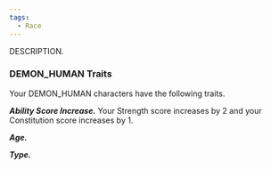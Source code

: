 ```yaml
---
tags:
  - Race
---
```


DESCRIPTION.

### DEMON_HUMAN Traits
Your DEMON_HUMAN characters have the following traits.

***Ability Score Increase.***
Your Strength score increases by 2 and your Constitution score increases by 1.

***Age.***

***Type.***

